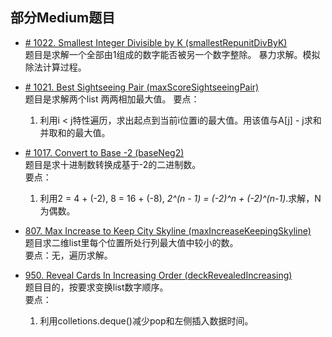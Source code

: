 ## 部分Medium题目

* [# 1022. Smallest Integer Divisible by K (smallestRepunitDivByK)](https://leetcode.com/problems/smallest-integer-divisible-by-k/)  
题目是求解一个全部由1组成的数字能否被另一个数字整除。 
暴力求解。模拟除法计算过程。
 
* [# 1021. Best Sightseeing Pair (maxScoreSightseeingPair)](https://leetcode.com/problems/best-sightseeing-pair/)  
题目是求解两个list 两两相加最大值。
要点：
    1. 利用i < j特性遍历，求出起点到当前i位置i的最大值。用该值与A[j] - j求和并取和的最大值。
    
* [# 1017. Convert to Base -2 (baseNeg2)](https://leetcode.com/problems/convert-to-base-2/)  
题目是求十进制数转换成基于-2的二进制数。  
要点：
    1. 利用2 = 4 + (-2), 8 = 16 + (-8), _2^(n - 1) = (-2)^n + (-2)^(n-1)_.求解，N为偶数。

* [807. Max Increase to Keep City Skyline (maxIncreaseKeepingSkyline)](https://leetcode.com/problems/max-increase-to-keep-city-skyline/)  
题目求二维list里每个位置所处行列最大值中较小的数。   
要点：无，遍历求解。
 

* [950. Reveal Cards In Increasing Order (deckRevealedIncreasing)](https://leetcode.com/problems/reveal-cards-in-increasing-order/)  
题目目的，按要求变换list数字顺序。    
要点：
    1. 利用colletions.deque()减少pop和左侧插入数据时间。
                